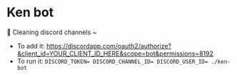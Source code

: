 # Ken bot

🧹 Cleaning discord channels ~

- To add it: https://discordapp.com/oauth2/authorize?&client_id=YOUR_CLIENT_ID_HERE&scope=bot&permissions=8192
- To run it: `DISCORD_TOKEN= DISCORD_CHANNEL_ID= DISCORD_USER_ID= ./ken-bot`
